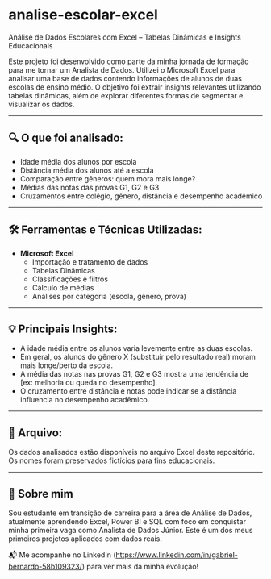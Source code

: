 # analise-escolar-excel

Análise de Dados Escolares com Excel – Tabelas Dinâmicas e Insights Educacionais

Este projeto foi desenvolvido como parte da minha jornada de formação para me tornar um Analista de Dados. Utilizei o Microsoft Excel para analisar uma base de dados contendo informações de alunos de duas escolas de ensino médio. O objetivo foi extrair insights relevantes utilizando tabelas dinâmicas, além de explorar diferentes formas de segmentar e visualizar os dados.

---

## 🔍 O que foi analisado:

- Idade média dos alunos por escola
- Distância média dos alunos até a escola
- Comparação entre gêneros: quem mora mais longe?
- Médias das notas das provas G1, G2 e G3
- Cruzamentos entre colégio, gênero, distância e desempenho acadêmico

---

## 🛠️ Ferramentas e Técnicas Utilizadas:

- **Microsoft Excel**
  - Importação e tratamento de dados
  - Tabelas Dinâmicas
  - Classificações e filtros
  - Cálculo de médias
  - Análises por categoria (escola, gênero, prova)

---

## 💡 Principais Insights:

- A idade média entre os alunos varia levemente entre as duas escolas.
- Em geral, os alunos do gênero X (substituir pelo resultado real) moram mais longe/perto da escola.
- A média das notas nas provas G1, G2 e G3 mostra uma tendência de [ex: melhoria ou queda no desempenho].
- O cruzamento entre distância e notas pode indicar se a distância influencia no desempenho acadêmico.

---

## 📁 Arquivo:

Os dados analisados estão disponíveis no arquivo Excel deste repositório. Os nomes foram preservados fictícios para fins educacionais.

---

## 🚀 Sobre mim

Sou estudante em transição de carreira para a área de Análise de Dados, atualmente aprendendo Excel, Power BI e SQL com foco em conquistar minha primeira vaga como Analista de Dados Júnior. Este é um dos meus primeiros projetos aplicados com dados reais.

📬 Me acompanhe no LinkedIn (https://www.linkedin.com/in/gabriel-bernardo-58b109323/) para ver mais da minha evolução!
